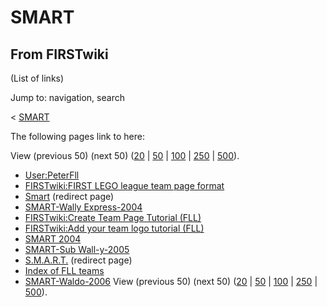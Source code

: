 # SMART

## From FIRSTwiki

(List of links)

Jump to: navigation, search

< [SMART](/index.php?title=SMART&redirect=no "SMART")

The following pages link to here:

View (previous 50) (next 50) ([20](/index.php?title=Special:Whatlinkshere/SMART&limit=20&from=0 "Special:Whatlinkshere/SMART") | [50](/index.php?title=Special:Whatlinkshere/SMART&limit=50&from=0 "Special:Whatlinkshere/SMART") | [100](/index.php?title=Special:Whatlinkshere/SMART&limit=100&from=0 "Special:Whatlinkshere/SMART") | [250](/index.php?title=Special:Whatlinkshere/SMART&limit=250&from=0 "Special:Whatlinkshere/SMART") | [500](/index.php?title=Special:Whatlinkshere/SMART&limit=500&from=0 "Special:Whatlinkshere/SMART")).

- [User:PeterFll](User:PeterFll "User:PeterFll")
- [FIRSTwiki:FIRST LEGO league team page format](FIRSTwiki:FIRST_LEGO_league_team_page_format "FIRSTwiki:FIRST LEGO league team page format")
- [Smart](/index.php?title=Smart&redirect=no "Smart") (redirect page)
- [SMART-Wally Express-2004](SMART-Wally_Express-2004 "SMART-Wally Express-2004")
- [FIRSTwiki:Create Team Page Tutorial (FLL)](FIRSTwiki:Create_Team_Page_Tutorial_%28FLL%29 "FIRSTwiki:Create Team Page Tutorial \(FLL\)")
- [FIRSTwiki:Add your team logo tutorial (FLL)](FIRSTwiki:Add_your_team_logo_tutorial_%28FLL%29 "FIRSTwiki:Add your team logo tutorial \(FLL\)")
- [SMART 2004](SMART_2004 "SMART 2004")
- [SMART-Sub Wall-y-2005](SMART-Sub_Wall-y-2005 "SMART-Sub Wall-y-2005")
- [S.M.A.R.T.](/index.php?title=S.M.A.R.T.&redirect=no "S.M.A.R.T.") (redirect page)
- [Index of FLL teams](Index_of_FLL_teams "Index of FLL teams")
- [SMART-Waldo-2006](SMART-Waldo-2006 "SMART-Waldo-2006") View (previous 50) (next 50) ([20](/index.php?title=Special:Whatlinkshere/SMART&limit=20&from=0 "Special:Whatlinkshere/SMART") | [50](/index.php?title=Special:Whatlinkshere/SMART&limit=50&from=0 "Special:Whatlinkshere/SMART") | [100](/index.php?title=Special:Whatlinkshere/SMART&limit=100&from=0 "Special:Whatlinkshere/SMART") | [250](/index.php?title=Special:Whatlinkshere/SMART&limit=250&from=0 "Special:Whatlinkshere/SMART") | [500](/index.php?title=Special:Whatlinkshere/SMART&limit=500&from=0 "Special:Whatlinkshere/SMART")).
